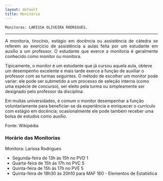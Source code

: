 ```yaml
---
layout: default
title: Monitoria
---
```


    Monitoras: LARISSA OLIVEIRA RODRIGUES.


---

<p style="text-align: justify;"> 
A monitoria, tirocínio, estágio em docência ou assistência de cátedra se referem ao exercício de assistência a aulas feita por um estudante em auxílio a um professor. O estudante que exerce a monitoria é geralmente conhecido como monitor ou monitora.

Tipicamente, o monitor é um estudante que já cursou aquela aula, obteve um desempenho excelente e mais tarde exerce a função de auxiliar o professor com as turmas seguintes. O método de escolher um monitor pode variar: ele pode ser submetido a um processo de seleção interna (como uma espécie de concurso), ser eleito pela turma ou simplesmente ser designado pelo professor da disciplina.

Em muitas universidades, é comum o monitor desempenhar a função voluntariamente para beneficiar-se da experiência e enriquecer o currículo com estágio em docência; ocasionalmente ele pode também receber uma bolsa de estudos como auxílio.

Fonte: Wikipédia
</p>

### Horário das Monitorias

Monitora: Larissa Rodrigues

* Segunda-feira de 13h ás 15h no PVD 1
* Quarta-feira de 15h ás 17h no PVC 5
* Quinta-feira de 15h ás 17h no PVE 5
* Quinta-feira de 18h30 às 20h10 para MAF 160 - Elementos de Estatística

